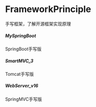 # FrameworkPrinciple
手写框架，了解开源框架实现原理


##### MySpringBoot 
SpringBoot手写版
##### SmartMVC_3    
Tomcat手写版
##### WebServer_v16
SpringMVC手写版
